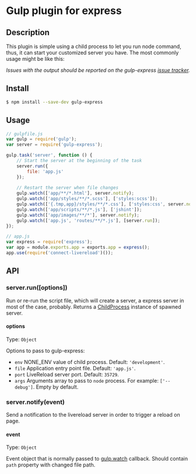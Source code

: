 # Gulp plugin for express

## Description
This plugin is simple using a child process to let you run node command, thus, it can start your customized server you have.
The most commonly usage might be like this:

*Issues with the output should be reported on the gulp-express [issue tracker](https://github.com/gimm/gulp-express/issues).*

## Install

```bash
$ npm install --save-dev gulp-express
```

## Usage

```js
// gulpfile.js
var gulp = require('gulp');
var server = require('gulp-express');

gulp.task('server', function () {
    // Start the server at the beginning of the task
    server.run({
        file: 'app.js'
    });
    
    // Restart the server when file changes
    gulp.watch(['app/**/*.html'], server.notify);
    gulp.watch(['app/styles/**/*.scss'], ['styles:scss']);
    gulp.watch(['{.tmp,app}/styles/**/*.css'], ['styles:css', server.notify]);
    gulp.watch(['app/scripts/**/*.js'], ['jshint']);
    gulp.watch(['app/images/**/*'], server.notify);
    gulp.watch(['app.js', 'routes/**/*.js'], [server.run]);
});
```
```js
// app.js
var express = require('express');
var app = module.exports.app = exports.app = express();
app.use(require('connect-livereload')());
```

## API

### server.run([options])
Run or re-run the script file, which will create a server, a express server in most of the case, probably.
Returns a [ChildProcess](http://nodejs.org/api/child_process.html#child_process_class_childprocess) instance of spawned server.

#### options
Type: `Object`

Options to pass to gulp-express:
* `env` NONE_ENV value of child process. Default: `'development'`.
* `file` Application entry point file. Default: `'app.js'`.
* `port` LiveReload server port. Default: `35729`.
* `args` Arguments array to pass to `node` process. For example: `['--debug']`. Empty by default.

### server.notify(event)
Send a notification to the livereload server in order to trigger a reload on page.

#### event
Type: `Object`

Event object that is normally passed to [gulp.watch](https://github.com/gulpjs/gulp/blob/master/docs/API.md#cbevent) callback.
Should contain `path` property with changed file path.

